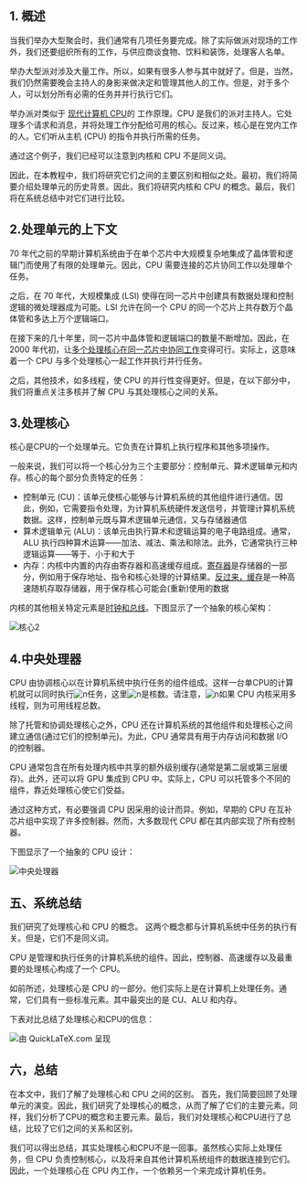 ## 1. 概述

当我们举办大型聚会时，我们通常有几项任务要完成。除了实际做派对现场的工作外，我们还要组织所有的工作，与供应商谈食物、饮料和装饰，处理客人名单。

举办大型派对涉及大量工作。所以，如果有很多人参与其中就好了。但是，当然，我们仍然需要晚会主持人的身影来做决定和管理其他人的工作。但是，对于多个人，可以划分所有必需的任务并并行执行它们。

举办派对类似于 [现代计算机 CPU](https://www.baeldung.com/cs/cpu-guide)的 工作原理。CPU 是我们的派对主持人。它处理多个请求和消息，并将处理工作分配给可用的核心。反过来，核心是在党内工作的人。它们听从主机 (CPU) 的指令并执行所需的任务。

通过这个例子，我们已经可以注意到内核和 CPU 不是同义词。

因此，在本教程中，我们将研究它们之间的主要区别和相似之处。最初，我们将简要介绍处理单元的历史背景。因此，我们将研究内核和 CPU 的概念。最后，我们将在系统总结中对它们进行比较。

## 2.处理单元的上下文

70 年代之前的早期计算机系统由于在单个芯片中大规模复杂地集成了晶体管和逻辑门而使用了有限的处理单元。因此，CPU 需要连接的芯片协同工作以处理单个任务。

之后，在 70 年代，大规模集成 (LSI) 使得在同一芯片中创建具有数据处理和控制逻辑的微处理器成为可能。LSI 允许在同一个 CPU 的同一个芯片上共存数万个晶体管和多达上万个逻辑端口。

在接下来的几十年里，同一芯片中晶体管和逻辑端口的数量不断增加。因此，在 2000 年代初，让[多个处理核心在同一芯片中协同工作](https://www.baeldung.com/cs/advanced-cpu-designs#superscalar-processors-and-multi-core-processors)变得可行。实际上，这意味着一个 CPU 与多个处理核心一起工作并执行并行任务。

之后，其他技术，如多线程，使 CPU 的并行性变得更好。但是，在以下部分中，我们将重点关注多核并了解 CPU 与其处理核心之间的关系。

## 3.处理核心

核心是CPU的一个处理单元。它负责在计算机上执行程序和其他多项操作。

一般来说，我们可以将一个核心分为三个主要部分：控制单元、算术逻辑单元和内存。核心的每个部分负责特定的任务：

-   控制单元 (CU)：该单元使核心能够与计算机系统的其他组件进行通信。因此，例如，它需要指令处理，为计算机系统硬件发送信号，并管理计算机系统数据。这样，控制单元既与算术逻辑单元通信，又与存储器通信
-   算术逻辑单元 (ALU)：该单元由执行算术和逻辑运算的电子电路组成。通常，ALU 执行四种算术运算——加法、减法、乘法和除法。此外，它通常执行三种逻辑运算——等于、小于和大于
-   内存：内核中内置的内存由寄存器和高速缓存组成。[寄存器](https://www.baeldung.com/cs/registers-and-ram#registers)是存储器的一部分，例如用于保存地址、指令和核心处理的计算结果。[反过来，缓存](https://www.baeldung.com/cs/cache-memory)是一种高速随机存取存储器，用于保存核心可能会(重新)使用的数据

内核的其他相关特定元素是[时钟和总线](https://www.baeldung.com/cs/cache-memory)。下图显示了一个抽象的核心架构：

![核心2](https://www.baeldung.com/wp-content/uploads/sites/4/2021/11/Core-2.png)

## 4.中央处理器

CPU 由协调核心以在计算机系统中执行任务的组件组成。这样一台单CPU的计算机就可以同时执行![n](https://www.baeldung.com/wp-content/ql-cache/quicklatex.com-ec4217f4fa5fcd92a9edceba0e708cf7_l3.svg)任务，这里![n](https://www.baeldung.com/wp-content/ql-cache/quicklatex.com-ec4217f4fa5fcd92a9edceba0e708cf7_l3.svg)是核数。请注意，![n](https://www.baeldung.com/wp-content/ql-cache/quicklatex.com-ec4217f4fa5fcd92a9edceba0e708cf7_l3.svg)如果 CPU 内核采用多线程，则为可用线程总数。

除了托管和协调处理核心之外，CPU 还在计算机系统的其他组件和处理核心之间建立通信(通过它们的控制单元)。为此，CPU 通常具有用于内存访问和数据 I/O 的控制器。

CPU 通常包含在所有处理内核中共享的额外级别缓存(通常是第二层或第三层缓存)。此外，还可以将 GPU 集成到 CPU 中。实际上，CPU 可以托管多个不同的组件，靠近处理核心使它们受益。

通过这种方式，有必要强调 CPU 因采用的设计而异。例如，早期的 CPU 在互补芯片组中实现了许多控制器。然而，大多数现代 CPU 都在其内部实现了所有控制器。

下图显示了一个抽象的 CPU 设计：

![中央处理器](https://www.baeldung.com/wp-content/uploads/sites/4/2021/11/CPU.png)

## 五、系统总结

我们研究了处理核心和 CPU 的概念。 这两个概念都与计算机系统中任务的执行有关。但是，它们不是同义词。

CPU 是管理和执行任务的计算机系统的组件。因此，控制器、高速缓存以及最重要的处理核心构成了一个 CPU。

如前所述，处理核心是 CPU 的一部分。他们实际上是在计算机上处理任务。通常，它们具有一些标准元素。其中最突出的是 CU、ALU 和内存。

下表对比总结了处理核心和CPU的信息：

![由 QuickLaTeX.com 呈现](https://www.baeldung.com/wp-content/ql-cache/quicklatex.com-c7135cdceb9b5a510d176ca7da28eb6a_l3.svg)

## 六，总结

在本文中，我们了解了处理核心和 CPU 之间的区别。 首先，我们简要回顾了处理单元的演变。因此，我们研究了处理核心的概念，从而了解了它们的主要元素。同样，我们分析了CPU的概念和主要元素。最后，我们对处理核心和CPU进行了总结，比较了它们之间的关系和区别。

我们可以得出总结，其实处理核心和CPU不是一回事。虽然核心实际上处理任务，但 CPU 负责控制核心，以及将来自其他计算机系统组件的数据连接到它们。因此，一个处理核心在 CPU 内工作，一个依赖另一个来完成计算机任务。